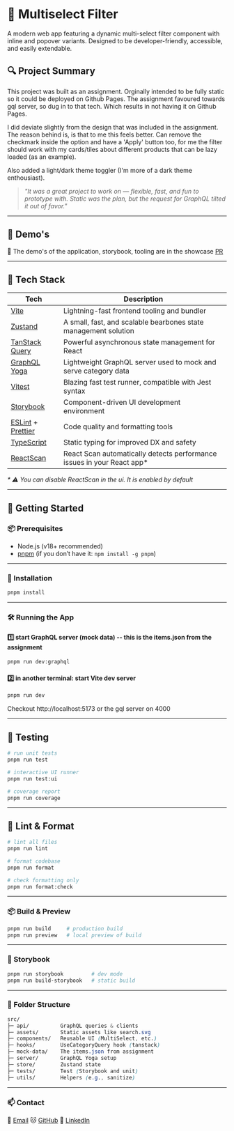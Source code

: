 # 🧠 Multiselect Filter

A modern web app featuring a dynamic multi-select filter component with inline and popover variants. Designed to be developer-friendly, accessible, and easily extendable.

## 🔍 Project Summary

This project was built as an assignment. Orginally intended to be fully static so it could be deployed on Github Pages. The assignment favoured towards gql server, so dug in to that tech. Which results in not having it on Github Pages.

I did deviate slightly from the design that was included in the assignment. The reason behind is, is that to me this feels better. Can remove the checkmark inside the option and have a 'Apply' button too, for me the filter should work with my cards/tiles about different products that can be lazy loaded (as an example).

Also added a light/dark theme toggler (I'm more of a dark theme enthousiast).

> _"It was a great project to work on — flexible, fast, and fun to prototype with. Static was the plan, but the request for GraphQL tilted it out of favor."_

---

## 🎥 Demo's

🚀 The demo's of the application, storybook, tooling are in the showcase [PR](https://github.com/Sjimdemunck/bol/pull/1)

---

## 🧱 Tech Stack

| Tech                                                             | Description                                                             |
| ---------------------------------------------------------------- | ----------------------------------------------------------------------- |
| [Vite](https://vitejs.dev/)                                      | Lightning-fast frontend tooling and bundler                             |
| [Zustand](https://zustand-demo.pmnd.rs/)                         | A small, fast, and scalable bearbones state management solution         |
| [TanStack Query](https://tanstack.com/query)                     | Powerful asynchronous state management for React                        |
| [GraphQL Yoga](https://the-guild.dev/graphql/yoga-server)        | Lightweight GraphQL server used to mock and serve category data         |
| [Vitest](https://vitest.dev/)                                    | Blazing fast test runner, compatible with Jest syntax                   |
| [Storybook](https://storybook.js.org/)                           | Component-driven UI development environment                             |
| [ESLint](https://eslint.org/) + [Prettier](https://prettier.io/) | Code quality and formatting tools                                       |
| [TypeScript](https://www.typescriptlang.org/)                    | Static typing for improved DX and safety                                |
| [ReactScan](https://react-scan.com/)                             | React Scan automatically detects performance issues in your React app\* |

_\* ⚠️ You can disable ReactScan in the ui. It is enabled by default_

---

## 🚀 Getting Started

### 📦 Prerequisites

- Node.js (v18+ recommended)
- [pnpm](https://pnpm.io/) (if you don’t have it: `npm install -g pnpm`)

---

### 🔧 Installation

```bash
pnpm install
```

---

### 🛠️ Running the App

#### 1️⃣ start GraphQL server (mock data) -- this is the items.json from the assignment

```bash
pnpm run dev:graphql
```

#### 2️⃣ in another terminal: start Vite dev server

```bash
pnpm run dev
```

Checkout http://localhost:5173 or the gql server on 4000

---

## 🧪 Testing

```bash
# run unit tests
pnpm run test

# interactive UI runner
pnpm run test:ui

# coverage report
pnpm run coverage
```

---

## 🧹 Lint & Format

```bash
# lint all files
pnpm run lint

# format codebase
pnpm run format

# check formatting only
pnpm run format:check
```

---

### 📦 Build & Preview

```bash
pnpm run build     # production build
pnpm run preview   # local preview of build
```

---

### 📖 Storybook

```bash
pnpm run storybook         # dev mode
pnpm run build-storybook   # static build
```

---

### 📂 Folder Structure

```css
src/
├─ api/          GraphQL queries & clients
├─ assets/       Static assets like search.svg
├─ components/   Reusable UI (MultiSelect, etc.)
├─ hooks/        UseCategoryQuery hook (tanstack)
├─ mock-data/    The items.json from assignment
├─ server/       GraphQL Yoga setup
├─ store/        Zustand state
├─ tests/        Test (Storybook and unit)
├─ utils/        Helpers (e.g., sanitize)
```

---

### 📫 Contact

📧 [Email](s.demunck@gmail.com)
🐱 [GitHub](https://github.com/Sjimdemunck)
💼 [LinkedIn](https://linkedin.com/in/sjim-de-munck/)
